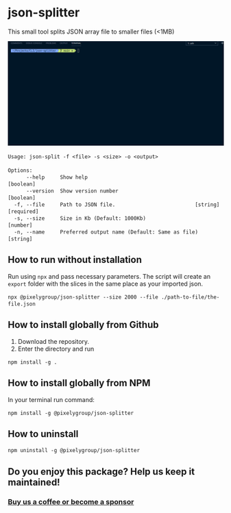 # json-splitter
This small tool splits JSON array file to smaller files (&lt;1MB)

![screenshot](https://github.com/pixelygroup/screenshots/raw/main/json-splitter/splitter.gif)

```
Usage: json-split -f <file> -s <size> -o <output>

Options:
      --help     Show help                                             [boolean]
      --version  Show version number                                   [boolean]
  -f, --file     Path to JSON file.                          [string] [required]
  -s, --size     Size in Kb (Default: 1000Kb)                           [number]
  -n, --name     Preferred output name (Default: Same as file)          [string]
```

## How to run without installation
Run using `npx` and pass necessary parameters. The script will create an `export` folder with the slices in the same place as your imported json.
```shell
npx @pixelygroup/json-splitter --size 2000 --file ./path-to-file/the-file.json
```

## How to install globally from Github
1. Download the repository.
2. Enter the directory and run

```
npm install -g .
```

## How to install globally from NPM
In your terminal run command:

```
npm install -g @pixelygroup/json-splitter
```

## How to uninstall
```
npm uninstall -g @pixelygroup/json-splitter
```

## Do you enjoy this package? Help us keep it maintained!
### [Buy us a coffee or become a sponsor](https://github.com/sponsors/pixelygroup)
